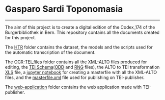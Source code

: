 # Gasparo Sardi Toponomasia

**********

The aim of this project is to create a digital edition of the Codex_174 of the Burgerbibliothek in Bern. This repository contains all the documents created for this project. 

The [HTR](https://github.com/PaulineJac/GasparoSardiToponomasia/tree/main/HTR) folder contains the dataset, the models and the scripts used for the automatic transcription of the document. 

The [OCR-TEI_files](https://github.com/PaulineJac/GasparoSardiToponomasia/tree/main/OCR-TEI_files) folder contains all the [XML-ALTO](https://github.com/PaulineJac/GasparoSardiToponomasia/tree/main/OCR-TEI_files/Cod_174) files  produced for editing, the [TEI Schema](https://github.com/PaulineJac/GasparoSardiToponomasia/tree/main/OCR-TEI_files/Schema)([ODD](https://github.com/PaulineJac/GasparoSardiToponomasia/blob/main/OCR-TEI_files/Schema/oddTop.odd) and [RNG](https://github.com/PaulineJac/GasparoSardiToponomasia/blob/main/OCR-TEI_files/Schema/ToponomasiaODD.rng) files), the ALTO to TEI transformation [XLS](https://github.com/PaulineJac/GasparoSardiToponomasia/blob/main/OCR-TEI_files/Alto2tei_Top.xsl) file,  a [jupyter notebook](https://github.com/PaulineJac/GasparoSardiToponomasia/blob/main/OCR-TEI_files/Masterfile.ipynb) for creating a masterfile with all the XML-ALTO files, and the [masterfile.xml](https://github.com/PaulineJac/GasparoSardiToponomasia/tree/main/OCR-TEI_files) file used for publishing on TEI-publisher. 

The [web-application](https://github.com/PaulineJac/GasparoSardiToponomasia/tree/main) folder contains the web application made with TEI-publisher. 

